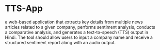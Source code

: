 # TTS-App
 a web-based application that extracts key details from multiple news articles related  to a given company, performs sentiment analysis, conducts a comparative analysis, and  generates a text-to-speech (TTS) output in Hindi. The tool should allow users to input a  company name and receive a structured sentiment report along with an audio output.
